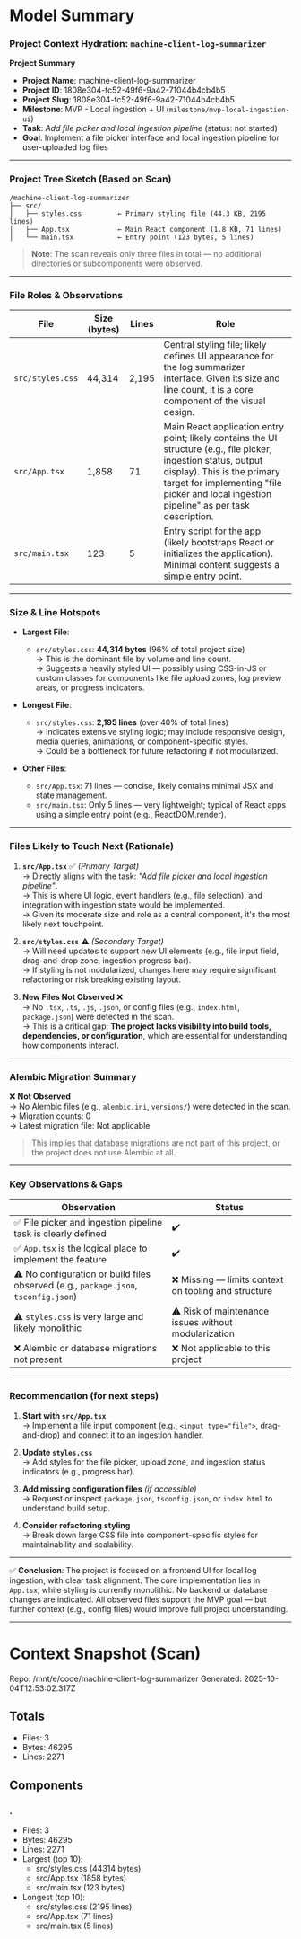 # Model Summary

### Project Context Hydration: `machine-client-log-summarizer`

**Project Summary**  
- **Project Name**: machine-client-log-summarizer  
- **Project ID**: 1808e304-fc52-49f6-9a42-71044b4cb4b5  
- **Project Slug**: 1808e304-fc52-49f6-9a42-71044b4cb4b5  
- **Milestone**: MVP - Local ingestion + UI (`milestone/mvp-local-ingestion-ui`)  
- **Task**: *Add file picker and local ingestion pipeline* (status: not started)  
- **Goal**: Implement a file picker interface and local ingestion pipeline for user-uploaded log files  

---

### Project Tree Sketch (Based on Scan)

```
/machine-client-log-summarizer
├── src/
│   ├── styles.css         ← Primary styling file (44.3 KB, 2195 lines)
│   ├── App.tsx            ← Main React component (1.8 KB, 71 lines)
│   └── main.tsx           ← Entry point (123 bytes, 5 lines)
```

> **Note**: The scan reveals only three files in total — no additional directories or subcomponents were observed.

---

### File Roles & Observations

| File | Size (bytes) | Lines | Role |
|------|--------------|-------|------|
| `src/styles.css` | 44,314 | 2,195 | Central styling file; likely defines UI appearance for the log summarizer interface. Given its size and line count, it is a core component of the visual design. |
| `src/App.tsx` | 1,858 | 71 | Main React application entry point; likely contains the UI structure (e.g., file picker, ingestion status, output display). This is the primary target for implementing "file picker and local ingestion pipeline" as per task description. |
| `src/main.tsx` | 123 | 5 | Entry script for the app (likely bootstraps React or initializes the application). Minimal content suggests a simple entry point. |

---

### Size & Line Hotspots

- **Largest File**:  
  - `src/styles.css`: **44,314 bytes** (96% of total project size)  
    → This is the dominant file by volume and line count.  
    → Suggests a heavily styled UI — possibly using CSS-in-JS or custom classes for components like file upload zones, log preview areas, or progress indicators.

- **Longest File**:  
  - `src/styles.css`: **2,195 lines** (over 40% of total lines)  
    → Indicates extensive styling logic; may include responsive design, media queries, animations, or component-specific styles.  
    → Could be a bottleneck for future refactoring if not modularized.

- **Other Files**:  
  - `src/App.tsx`: 71 lines — concise, likely contains minimal JSX and state management.  
  - `src/main.tsx`: Only 5 lines — very lightweight; typical of React apps using a simple entry point (e.g., ReactDOM.render).

---

### Files Likely to Touch Next (Rationale)

1. **`src/App.tsx`** ✅ *(Primary Target)*  
   → Directly aligns with the task: *"Add file picker and local ingestion pipeline"*.  
   → This is where UI logic, event handlers (e.g., file selection), and integration with ingestion state would be implemented.  
   → Given its moderate size and role as a central component, it's the most likely next touchpoint.

2. **`src/styles.css`** ⚠️ *(Secondary Target)*  
   → Will need updates to support new UI elements (e.g., file input field, drag-and-drop zone, ingestion progress bar).  
   → If styling is not modularized, changes here may require significant refactoring or risk breaking existing layout.

3. **New Files Not Observed** ❌  
   → No `.tsx`, `.ts`, `.js`, `.json`, or config files (e.g., `index.html`, `package.json`) were detected in the scan.  
   → This is a critical gap: **The project lacks visibility into build tools, dependencies, or configuration**, which are essential for understanding how components interact.

---

### Alembic Migration Summary

❌ **Not Observed**  
→ No Alembic files (e.g., `alembic.ini`, `versions/`) were detected in the scan.  
→ Migration counts: 0  
→ Latest migration file: Not applicable  

> This implies that database migrations are not part of this project, or the project does not use Alembic at all.

---

### Key Observations & Gaps

| Observation | Status |
|----------|--------|
| ✅ File picker and ingestion pipeline task is clearly defined | ✔️ |
| ✅ `App.tsx` is the logical place to implement the feature | ✔️ |
| ⚠️ No configuration or build files observed (e.g., `package.json`, `tsconfig.json`) | ❌ Missing — limits context on tooling and structure |
| ⚠️ `styles.css` is very large and likely monolithic | ⚠️ Risk of maintenance issues without modularization |
| ❌ Alembic or database migrations not present | ❌ Not applicable to this project |

---

### Recommendation (for next steps)

1. **Start with `src/App.tsx`**  
   → Implement a file input component (e.g., `<input type="file">`, drag-and-drop) and connect it to an ingestion handler.

2. **Update `styles.css`**  
   → Add styles for the file picker, upload zone, and ingestion status indicators (e.g., progress bar).

3. **Add missing configuration files** *(if accessible)*  
   → Request or inspect `package.json`, `tsconfig.json`, or `index.html` to understand build setup.

4. **Consider refactoring styling**  
   → Break down large CSS file into component-specific styles for maintainability and scalability.

---

✅ **Conclusion**: The project is focused on a frontend UI for local log ingestion, with clear task alignment. The core implementation lies in `App.tsx`, while styling is currently monolithic. No backend or database changes are indicated. All observed files support the MVP goal — but further context (e.g., config files) would improve full project understanding.

---

# Context Snapshot (Scan)

Repo: /mnt/e/code/machine-client-log-summarizer
Generated: 2025-10-04T12:53:02.317Z

## Totals
- Files: 3
- Bytes: 46295
- Lines: 2271

## Components
### .
- Files: 3
- Bytes: 46295
- Lines: 2271
- Largest (top 10):
  - src/styles.css (44314 bytes)
  - src/App.tsx (1858 bytes)
  - src/main.tsx (123 bytes)
- Longest (top 10):
  - src/styles.css (2195 lines)
  - src/App.tsx (71 lines)
  - src/main.tsx (5 lines)

